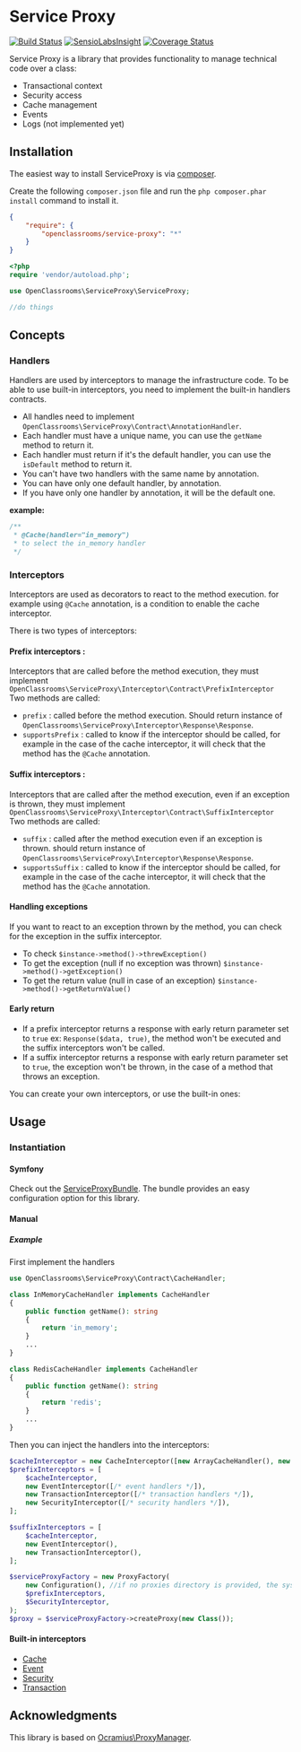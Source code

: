 # Service Proxy
[![Build Status](https://travis-ci.org/OpenClassrooms/ServiceProxy.svg?branch=master)](https://travis-ci.org/OpenClassrooms/ServiceProxy)
[![SensioLabsInsight](https://insight.sensiolabs.com/projects/e0840e44-8f14-4620-96cf-76300727e808/mini.png)](https://insight.sensiolabs.com/projects/e0840e44-8f14-4620-96cf-76300727e808)
[![Coverage Status](https://codecov.io/gh/OpenClassrooms/ServiceProxy/branch/master/graph/badge.svg)](https://codecov.io/gh/OpenClassrooms/ServiceProxy)

Service Proxy is a library that provides functionality to manage technical code over a class:
- Transactional context
- Security access
- Cache management
- Events
- Logs (not implemented yet)

## Installation
The easiest way to install ServiceProxy is via [composer](http://getcomposer.org/).

Create the following `composer.json` file and run the `php composer.phar install` command to install it.

```json
{
    "require": {
        "openclassrooms/service-proxy": "*"
    }
}
```
```php
<?php
require 'vendor/autoload.php';

use OpenClassrooms\ServiceProxy\ServiceProxy;

//do things
```

## Concepts
### Handlers
Handlers are used by interceptors to manage the infrastructure code.
To be able to use built-in interceptors, you need to implement the built-in handlers contracts.

- All handles need to implement `OpenClassrooms\ServiceProxy\Contract\AnnotationHandler`.
- Each handler must have a unique name, you can use the `getName` method to return it.
- Each handler must return if it's the default handler, you can use the `isDefault` method to return it.
- You can't have two handlers with the same name by annotation.
- You can have only one default handler, by annotation.
- If you have only one handler by annotation, it will be the default one.

**example:**
```php
/**
 * @Cache(handler="in_memory")
 * to select the in_memory handler
 */
 ```

### Interceptors

Interceptors are used as decorators to react to the method execution. 
for example using `@Cache` annotation, is a condition to enable the cache interceptor.

There is two types of interceptors:
#### Prefix interceptors :
Interceptors that are called before the method execution, they must implement `OpenClassrooms\ServiceProxy\Interceptor\Contract\PrefixInterceptor`
Two methods are called:
- `prefix` : called before the method execution. Should return instance of `OpenClassrooms\ServiceProxy\Interceptor\Response\Response`.
- `supportsPrefix` : called to know if the interceptor should be called, for example in the case of the cache interceptor, it will check that the method has the `@Cache` annotation.

#### Suffix interceptors :
Interceptors that are called after the method execution, even if an exception is thrown, they must implement `OpenClassrooms\ServiceProxy\Interceptor\Contract\SuffixInterceptor`
Two methods are called:
- `suffix` : called after the method execution even if an exception is thrown. should return instance of `OpenClassrooms\ServiceProxy\Interceptor\Response\Response`.
- `supportsSuffix` : called to know if the interceptor should be called, for example in the case of the cache
  interceptor, it will check that the method has the `@Cache` annotation.

#### Handling exceptions
If you want to react to an exception thrown by the method, you can check for the exception in the suffix interceptor.
- To check `$instance->method()->threwException()`
- To get the exception (null if no exception was thrown) `$instance->method()->getException()`
- To get the return value (null in case of an exception) `$instance->method()->getReturnValue()`

#### Early return
- If a prefix interceptor returns a response with early return parameter set to `true` ex: `Response($data, true)`, the method won't be executed and the suffix interceptors won't be called.
- If a suffix interceptor returns a response with early return parameter set to `true`, the exception won't be thrown, in the case of a method that throws an exception.

You can create your own interceptors, or use the built-in ones:

## Usage
### Instantiation

#### Symfony
Check out the [ServiceProxyBundle](http://github.com/openclassrooms/ServiceProxyBundle).
The bundle provides an easy configuration option for this library.

#### Manual
##### Example
First implement the handlers

```php
use OpenClassrooms\ServiceProxy\Contract\CacheHandler;

class InMemoryCacheHandler implements CacheHandler
{
    public function getName(): string
    {
        return 'in_memory';
    }
    ...
}

class RedisCacheHandler implements CacheHandler
{
    public function getName(): string
    {
        return 'redis';
    }
    ...
}
```

Then you can inject the handlers into the interceptors:

```php
$cacheInterceptor = new CacheInterceptor([new ArrayCacheHandler(), new RedisCacheHandler()]);
$prefixInterceptors = [
    $cacheInterceptor,
    new EventInterceptor([/* event handlers */]),
    new TransactionInterceptor([/* transaction handlers */]),
    new SecurityInterceptor([/* security handlers */]),
];

$suffixInterceptors = [
    $cacheInterceptor,
    new EventInterceptor(),
    new TransactionInterceptor(),
];

$serviceProxyFactory = new ProxyFactory(
    new Configuration(), //if no proxies directory is provided, the system tmp dir is used
    $prefixInterceptors,
    $SecurityInterceptor,
);
$proxy = $serviceProxyFactory->createProxy(new Class());
```

#### Built-in interceptors

- [Cache](docs/Interceptor/cache.md)
- [Event](docs/Interceptor/event.md)
- [Security](docs/Interceptor/security.md)
- [Transaction](docs/Interceptor/transaction.md)

## Acknowledgments  
This library is based on [Ocramius\ProxyManager](https://github.com/Ocramius/ProxyManager).
